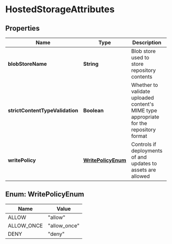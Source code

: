 
# HostedStorageAttributes

## Properties
Name | Type | Description | Notes
------------ | ------------- | ------------- | -------------
**blobStoreName** | **String** | Blob store used to store repository contents |  [optional]
**strictContentTypeValidation** | **Boolean** | Whether to validate uploaded content&#39;s MIME type appropriate for the repository format | 
**writePolicy** | [**WritePolicyEnum**](#WritePolicyEnum) | Controls if deployments of and updates to assets are allowed | 


<a name="WritePolicyEnum"></a>
## Enum: WritePolicyEnum
Name | Value
---- | -----
ALLOW | &quot;allow&quot;
ALLOW_ONCE | &quot;allow_once&quot;
DENY | &quot;deny&quot;



